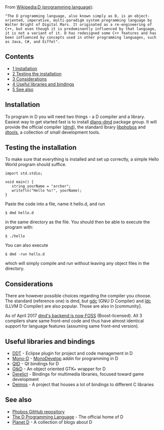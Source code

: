 From [Wikipedia:D (programming language)](https://en.wikipedia.org/wiki/D_(programming_language) "wikipedia:D (programming language)"):

	"The D programming language, also known simply as D, is an object-oriented, imperative, multi-paradigm system programming language by Walter Bright of Digital Mars. It originated as a re-engineering of C++, but even though it is predominantly influenced by that language, it is not a variant of it. D has redesigned some C++ features and has been influenced by concepts used in other programming languages, such as Java, C#, and Eiffel".

## Contents

*   [1 Installation](#Installation)
*   [2 Testing the installation](#Testing_the_installation)
*   [3 Considerations](#Considerations)
*   [4 Useful libraries and bindings](#Useful_libraries_and_bindings)
*   [5 See also](#See_also)

## Installation

To program in D you will need two things - a D compiler and a library. Easiest way to get started fast is to install [dlang-dmd](https://www.archlinux.org/groups/x86_64/dlang-dmd/) package group. It will provide the official compiler ([dmd](https://www.archlinux.org/packages/?name=dmd)), the standard lbrary [libphobos](https://www.archlinux.org/packages/?name=libphobos) and [dtools](https://www.archlinux.org/packages/?name=dtools), a collection of small development tools.

## Testing the installation

To make sure that everything is installed and set up correctly, a simple Hello World program should suffice.

```
import std.stdio;

void main() {
   string yourName = "archer";
   writefln("Hello %s!", yourName);
}

```

Paste the code into a file, name it hello.d, and run

```
$ dmd hello.d

```

in the same directory as the file. You should then be able to execute the program with:

```
$ ./hello

```

You can also execute

```
$ dmd -run hello.d

```

which will simply compile and run without leaving any object files in the directory.

## Considerations

There are however possible choices regarding the compiler you choose. The standard (reference one) is dmd, but [gdc](https://www.archlinux.org/packages/?name=gdc) (GNU D Compiler) and [ldc](https://www.archlinux.org/packages/?name=ldc) (LLVM D Compiler) are also popular. Those are also in [community].

As of April 2017 [dmd's backend is now FOSS](https://github.com/dlang/dmd/pull/6680) (Boost-licensed). All 3 compilers share same front-end code and thus have almost identical support for language features (assuming same front-end version).

## Useful libraries and bindings

*   [DDT](https://code.google.com/p/ddt/) - Eclipse plugin for project and code management in D
*   [Mono-D](http://mono-d.alexanderbothe.com/) - [MonoDevelop](http://monodevelop.com/) addin for programming in D
*   [QtD](https://bitbucket.org/qtd/repo) - Qt bindings for D
*   [GtkD](http://gtkd.org/) - An object oriented GTK+ wrapper for D
*   [Derelict](https://github.com/aldacron/Derelict3) - Bindings for multimedia libraries, focused toward game development
*   [Deimos](https://github.com/D-Programming-Deimos) - A project that houses a lot of bindings to different C libraries

## See also

*   [Phobos GitHub repository](https://github.com/D-Programming-Language/phobos/)
*   [The D Programming Language](http://dlang.org/) - The official home of D
*   [Planet D](http://planet.dsource.org/) - A collection of blogs about D